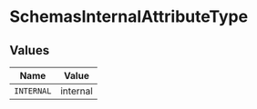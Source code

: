 # SchemasInternalAttributeType


## Values

| Name       | Value      |
| ---------- | ---------- |
| `INTERNAL` | internal   |